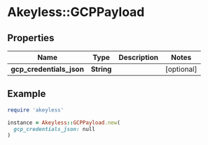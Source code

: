 # Akeyless::GCPPayload

## Properties

| Name | Type | Description | Notes |
| ---- | ---- | ----------- | ----- |
| **gcp_credentials_json** | **String** |  | [optional] |

## Example

```ruby
require 'akeyless'

instance = Akeyless::GCPPayload.new(
  gcp_credentials_json: null
)
```

